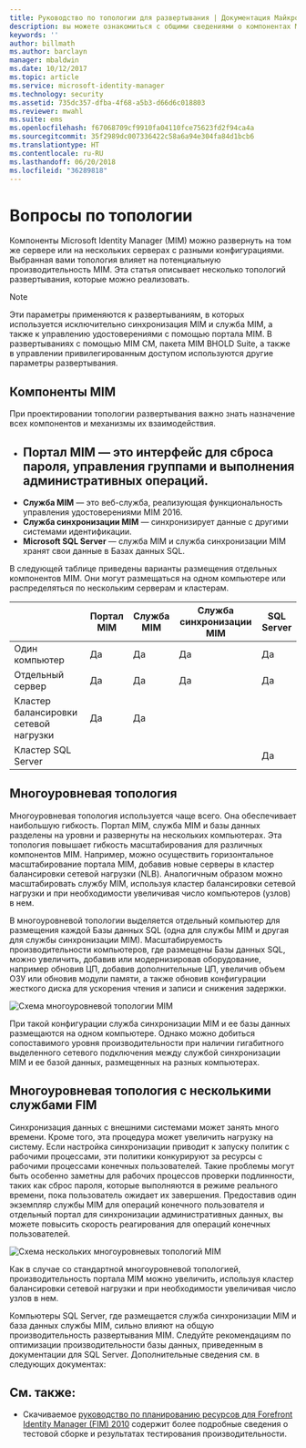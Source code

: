 ```yaml
---
title: Руководство по топологии для развертывания | Документация Майкрософт
description: вы можете ознакомиться с общими сведениями о компонентах MIM 2016, а также рекомендациями по их развертыванию в вашей среде.
keywords: ''
author: billmath
ms.author: barclayn
manager: mbaldwin
ms.date: 10/12/2017
ms.topic: article
ms.service: microsoft-identity-manager
ms.technology: security
ms.assetid: 735dc357-dfba-4f68-a5b3-d66d6c018803
ms.reviewer: mwahl
ms.suite: ems
ms.openlocfilehash: f67068709cf9910fa04110fce75623fd2f94ca4a
ms.sourcegitcommit: 35f2989dc007336422c58a6a94e304fa84d1bcb6
ms.translationtype: HT
ms.contentlocale: ru-RU
ms.lasthandoff: 06/20/2018
ms.locfileid: "36289818"
---
```

# <a name="topology-considerations"></a>Вопросы по топологии
Компоненты Microsoft Identity Manager (MIM) можно развернуть на том же сервере или на нескольких серверах с разными конфигурациями. Выбранная вами топология влияет на потенциальную производительность MIM. Эта статья описывает несколько топологий развертывания, которые можно реализовать.


> [!NOTE]
> Эти параметры применяются к развертываниям, в которых используется исключительно синхронизация MIM и служба MIM, а также к управлению удостоверениями с помощью портала MIM.  В развертываниях с помощью MIM CM, пакета MIM BHOLD Suite, а также в управлении привилегированным доступом используются другие параметры развертывания.


## <a name="mim-components"></a>Компоненты MIM
При проектировании топологии развертывания важно знать назначение всех компонентов и механизмы их взаимодействия.

- <a name="mim-portal---an-interface-for-password-resets-group-management-and-administrative-operations"></a>**Портал MIM** — это интерфейс для сброса пароля, управления группами и выполнения административных операций.
    -
- **Служба MIM** — это веб-служба, реализующая функциональность управления удостоверениями MIM 2016.
- **Служба синхронизации MIM** — синхронизирует данные с другими системами идентификации.
- **Microsoft SQL Server** — служба MIM и служба синхронизации MIM хранят свои данные в Базах данных SQL.

В следующей таблице приведены варианты размещения отдельных компонентов MIM. Они могут размещаться на одном компьютере или распределяться по нескольким серверам и кластерам.

| | Портал MIM | Служба MIM | Служба синхронизации MIM | SQL Server |
| --- | --- | --- | --- | --- |
| Один компьютер | Да | Да | Да | Да |
| Отдельный сервер | Да | Да | Да | Да |
| Кластер балансировки сетевой нагрузки | Да | Да | | |
| Кластер SQL Server | | | | Да |


## <a name="multitier-topology"></a>Многоуровневая топология
Многоуровневая топология используется чаще всего. Она обеспечивает наибольшую гибкость. Портал MIM, служба MIM и базы данных разделены на уровни и развернуты на нескольких компьютерах. Эта топология повышает гибкость масштабирования для различных компонентов MIM. Например, можно осуществить горизонтальное масштабирование портала MIM, добавив новые серверы в кластер балансировки сетевой нагрузки (NLB). Аналогичным образом можно масштабировать службу MIM, используя кластер балансировки сетевой нагрузки и при необходимости увеличивая число компьютеров (узлов) в нем.

В многоуровневой топологии выделяется отдельный компьютер для размещения каждой Базы данных SQL (одна для службы MIM и другая для службы синхронизации MIM). Масштабируемость производительности компьютеров, где размещены Базы данных SQL, можно увеличить, добавив или модернизировав оборудование, например обновив ЦП, добавив дополнительные ЦП, увеличив объем ОЗУ или обновив модули памяти, а также обновив конфигурации жесткого диска для ускорения чтения и записи и снижения задержки.

![Схема многоуровневой топологии MIM](media/MIM-topo-multitier.png)

При такой конфигурации служба синхронизации MIM и ее базы данных размещаются на одном компьютере. Однако можно добиться сопоставимого уровня производительности при наличии гигабитного выделенного сетевого подключения между службой синхронизации MIM и ее базой данных, размещенных на разных компьютерах.


## <a name="multitier-topology-with-multiple-mim-services"></a>Многоуровневая топология с несколькими службами FIM
Синхронизация данных с внешними системами может занять много времени. Кроме того, эта процедура может увеличить нагрузку на систему. Если настройка синхронизации приводит к запуску политик с рабочими процессами, эти политики конкурируют за ресурсы с рабочими процессами конечных пользователей. Такие проблемы могут быть особенно заметны для рабочих процессов проверки подлинности, таких как сброс пароля, которые выполняются в режиме реального времени, пока пользователь ожидает их завершения. Предоставив один экземпляр службы MIM для операций конечного пользователя и отдельный портал для синхронизации административных данных, вы можете повысить скорость реагирования для операций конечных пользователей.

![Схема нескольких многоуровневых топологий MIM](media/MIM-topo-multitier-multiservice.png)

Как в случае со стандартной многоуровневой топологией, производительность портала MIM можно увеличить, используя кластер балансировки сетевой нагрузки и при необходимости увеличивая число узлов в нем.

Компьютеры SQL Server, где размещается служба синхронизации MIM и база данных службы MIM, сильно влияют на общую производительность развертывания MIM. Следуйте рекомендациям по оптимизации производительности базы данных, приведенным в документации для SQL Server. Дополнительные сведения см. в следующих документах:

## <a name="see-also"></a>См. также:
- Скачиваемое [руководство по планированию ресурсов для Forefront Identity Manager (FIM) 2010](http://go.microsoft.com/fwlink/?LinkId=200180) содержит более подробные сведения о тестовой сборке и результатах тестирования производительности.
